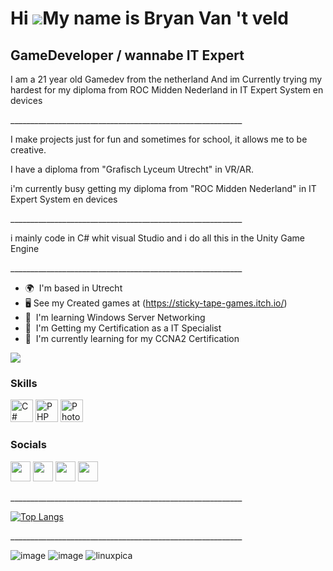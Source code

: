 Hi ![](https://user-images.githubusercontent.com/18350557/176309783-0785949b-9127-417c-8b55-ab5a4333674e.gif)My name is Bryan Van 't veld
=========================================================================================================================================

GameDeveloper / wannabe IT Expert
-----------------------------------

I am a 21 year old Gamedev from the netherland
And im Currently trying my hardest for my diploma from ROC Midden Nederland in IT Expert System en devices

\_\_\_\_\_\_\_\_\_\_\_\_\_\_\_\_\_\_\_\_\_\_\_\_\_\_\_\_\_\_\_\_\_\_\_\_\_\_\_\_\_\_\_\_\_\_\_\_\_\_\_\_\_\_\_\_\_\_ 

I make projects just for fun and sometimes for school, it allows me to be creative. 

I have a diploma from "Grafisch Lyceum Utrecht" in VR/AR. 

i'm currently busy getting my diploma from "ROC Midden Nederland" in IT Expert System en devices

\_\_\_\_\_\_\_\_\_\_\_\_\_\_\_\_\_\_\_\_\_\_\_\_\_\_\_\_\_\_\_\_\_\_\_\_\_\_\_\_\_\_\_\_\_\_\_\_\_\_\_\_\_\_\_\_\_\_ 

i mainly code in C# whit visual Studio and i do all this in the Unity Game Engine 

\_\_\_\_\_\_\_\_\_\_\_\_\_\_\_\_\_\_\_\_\_\_\_\_\_\_\_\_\_\_\_\_\_\_\_\_\_\_\_\_\_\_\_\_\_\_\_\_\_\_\_\_\_\_\_\_\_\_

* 🌍  I'm based in Utrecht
* 🖥️  See my Created games at (https://sticky-tape-games.itch.io/)
* 🧠  I'm learning Windows Server Networking
* 🧠  I'm Getting my Certification as a IT Specialist
* 🧠  I'm currently learning for my CCNA2 Certification

<a href="https://www.twitch.tv/BryanV030V" target="_blank" rel="noreferrer"><img
src="https://img.shields.io/twitch/status/BryanV030V?logo=twitchsx&style=for-the-badge&color=0891b2&labelColor=1c1917&label=TWITCH+STATUS" /></a>

### Skills


<p align="left">
<a href="https://docs.microsoft.com/en-us/dotnet/csharp/" target="_blank" rel="noreferrer"><img src="https://raw.githubusercontent.com/danielcranney/readme-generator/main/public/icons/skills/csharp-colored.svg" width="36" height="36" alt="C#" /></a>
<a href="https://www.php.net/" target="_blank" rel="noreferrer"><img src="https://raw.githubusercontent.com/danielcranney/readme-generator/main/public/icons/skills/php-colored.svg" width="36" height="36" alt="PHP" /></a>
<a href="https://www.adobe.com/uk/products/photoshop.html" target="_blank" rel="noreferrer"><img src="https://raw.githubusercontent.com/danielcranney/readme-generator/main/public/icons/skills/photoshop-colored.svg" width="36" height="36" alt="Photoshop" /></a>
</p>


### Socials

<p align="left"> <a href="https://discord.com/users/BryanV030V#5502" target="_blank" rel="noreferrer"><img src="https://raw.githubusercontent.com/danielcranney/readme-generator/main/public/icons/socials/discord.svg" width="32" height="32" /></a> <a href="https://www.github.com/BryanV030V" target="_blank" rel="noreferrer"><img src="https://raw.githubusercontent.com/danielcranney/readme-generator/main/public/icons/socials/github.svg" width="32" height="32" /></a> <a href="https://www.youtube.com/channel/UCAVdLwvHDLsFE97nUZ4h43w" target="_blank" rel="noreferrer"><img src="https://raw.githubusercontent.com/danielcranney/readme-generator/main/public/icons/socials/youtube.svg" width="32" height="32" /></a> <a href="https://www.twitch.tv/BryanV030V" target="_blank" rel="noreferrer"><img src="https://raw.githubusercontent.com/danielcranney/readme-generator/main/public/icons/socials/twitch.svg" width="32" height="32" /></a></p>

\_\_\_\_\_\_\_\_\_\_\_\_\_\_\_\_\_\_\_\_\_\_\_\_\_\_\_\_\_\_\_\_\_\_\_\_\_\_\_\_\_\_\_\_\_\_\_\_\_\_\_\_\_\_\_\_\_\_

[![Top Langs](https://github-readme-stats.vercel.app/api/top-langs/?username=BryanV030V)](https://github.com/anuraghazra/github-readme-stats)

\_\_\_\_\_\_\_\_\_\_\_\_\_\_\_\_\_\_\_\_\_\_\_\_\_\_\_\_\_\_\_\_\_\_\_\_\_\_\_\_\_\_\_\_\_\_\_\_\_\_\_\_\_\_\_\_\_\_

![image](https://github.com/bryanV030V/BryanV030V/assets/61687852/d800ba55-d87e-4c2c-ac8f-8431a63cbeda)  ![image](https://github.com/bryanV030V/BryanV030V/assets/61687852/f605d414-b3e7-4815-a07b-410932bcd3aa) ![linuxpica](https://github.com/bryanV030V/BryanV030V/assets/61687852/a8054223-d623-4be7-b8e8-f3cc71fe318e)



